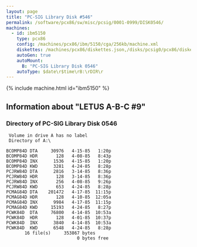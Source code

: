 ```yaml
---
layout: page
title: "PC-SIG Library Disk #546"
permalink: /software/pcx86/sw/misc/pcsig/0001-0999/DISK0546/
machines:
  - id: ibm5150
    type: pcx86
    config: /machines/pcx86/ibm/5150/cga/256kb/machine.xml
    diskettes: /machines/pcx86/diskettes.json,/disks/pcsig0/pcx86/diskettes.json
    autoGen: true
    autoMount:
      B: "PC-SIG Library Disk 0546"
    autoType: $date\r$time\rB:\rDIR\r
---
```


{% include machine.html id="ibm5150" %}

## Information about "LETUS A-B-C #9"


### Directory of PC-SIG Library Disk 0546

     Volume in drive A has no label
     Directory of A:\

    BCOMP84D DTA     30976   4-15-85   1:20p
    BCOMP84D HDR       128   4-08-85   8:43p
    BCOMP84D INX      1536   4-15-85   1:20p
    BCOMP84D KWD      3281   4-24-85   8:28p
    PCJRW84D DTA      2816   3-14-85   8:36p
    PCJRW84D HDR       128   3-14-85   8:36p
    PCJRW84D INX       256   4-08-85   9:26p
    PCJRW84D KWD       653   4-24-85   8:28p
    PCMAG84D DTA    201472   4-17-85  11:15p
    PCMAG84D HDR       128   4-10-85  12:05a
    PCMAG84D INX      9984   4-17-85  11:15p
    PCMAG84D KWD     15193   4-24-85   8:27p
    PCWK84D  DTA     76800   4-14-85  10:53a
    PCWK84D  HDR       128   4-01-85  10:37p
    PCWK84D  INX      3840   4-14-85  10:53a
    PCWK84D  KWD      6548   4-24-85   8:28p
           16 file(s)     353867 bytes
                               0 bytes free
